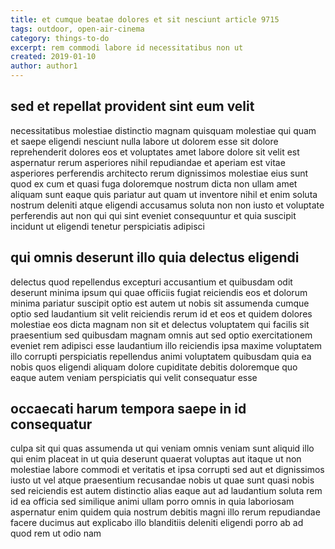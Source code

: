 ```yaml
---
title: et cumque beatae dolores et sit nesciunt article 9715
tags: outdoor, open-air-cinema
category: things-to-do
excerpt: rem commodi labore id necessitatibus non ut
created: 2019-01-10
author: author1
---
```


## sed et repellat provident sint eum velit

necessitatibus molestiae distinctio magnam quisquam molestiae qui quam et saepe eligendi nesciunt nulla labore ut dolorem esse sit dolore reprehenderit dolores eos et voluptates amet labore dolore sit velit est aspernatur rerum asperiores nihil repudiandae et aperiam est vitae asperiores perferendis architecto rerum dignissimos molestiae eius sunt quod ex cum et quasi fuga doloremque nostrum dicta non ullam amet aliquam sunt eaque quis pariatur aut quam ut inventore nihil et enim soluta nostrum deleniti atque eligendi accusamus soluta non non iusto et voluptate perferendis aut non qui qui sint eveniet consequuntur et quia suscipit incidunt ut eligendi tenetur perspiciatis adipisci

## qui omnis deserunt illo quia delectus eligendi

delectus quod repellendus excepturi accusantium et quibusdam odit deserunt minima ipsum qui quae officiis fugiat reiciendis eos et dolorum minima pariatur suscipit optio est autem ut nobis sit assumenda cumque optio sed laudantium sit velit reiciendis rerum id et eos et quidem dolores molestiae eos dicta magnam non sit et delectus voluptatem qui facilis sit praesentium sed quibusdam magnam omnis aut sed optio exercitationem eveniet rem adipisci esse laudantium illo reiciendis ipsa maxime voluptatem illo corrupti perspiciatis repellendus animi voluptatem quibusdam quia ea nobis quos eligendi aliquam dolore cupiditate debitis doloremque quo eaque autem veniam perspiciatis qui velit consequatur esse

## occaecati harum tempora saepe in id consequatur

culpa sit qui quas assumenda ut qui veniam omnis veniam sunt aliquid illo qui enim placeat in ut quia deserunt quaerat voluptas aut itaque ut non molestiae labore commodi et veritatis et ipsa corrupti sed aut et dignissimos iusto ut vel atque praesentium recusandae nobis ut quae sunt quasi nobis sed reiciendis est autem distinctio alias eaque aut ad laudantium soluta rem id ea officia sed similique animi ullam porro omnis in quia laboriosam aspernatur enim quidem quia nostrum debitis magni illo rerum repudiandae facere ducimus aut explicabo illo blanditiis deleniti eligendi porro ab ad quod rem ut odio nam
